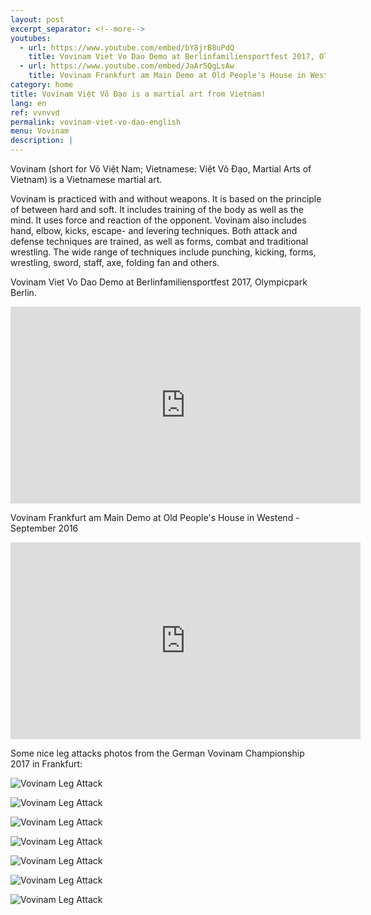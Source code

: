 ```yaml
---
layout: post
excerpt_separator: <!--more-->
youtubes:
  - url: https://www.youtube.com/embed/bY8jrB8uPdQ
    title: Vovinam Viet Vo Dao Demo at Berlinfamiliensportfest 2017, Olympicpark Berlin.
  - url: https://www.youtube.com/embed/JaAr5QgLsAw
    title: Vovinam Frankfurt am Main Demo at Old People's House in Westend - September 2016
category: home
title: Vovinam Việt Võ Đạo is a martial art from Vietnam!
lang: en
ref: vvnvvd
permalink: vovinam-viet-vo-dao-english
menu: Vovinam
description: |
---
```

  Vovinam (short for Võ Việt Nam; Vietnamese: Việt Võ Đạo, Martial Arts of Vietnam) is a Vietnamese martial art.

Vovinam is practiced with and without weapons. It is based on the principle of between hard and soft. It includes training of the body as well as the mind. It uses force and reaction of the opponent. Vovinam also includes hand, elbow, kicks, escape- and levering techniques. Both attack and defense techniques are trained, as well as forms, combat and traditional wrestling. The wide range of techniques include punching, kicking, forms, wrestling, sword, staff, axe, folding fan and others.

<!--more-->

Vovinam Viet Vo Dao Demo at Berlinfamiliensportfest 2017, Olympicpark Berlin.

<iframe class="embed-responsive-item"  width="560" height="315" src="https://www.youtube.com/embed/bY8jrB8uPdQ" frameborder="0" allowfullscreen></iframe>

Vovinam Frankfurt am Main Demo at Old People's House in Westend - September 2016

<iframe class="embed-responsive-item"  width="560" height="315" src="https://www.youtube.com/embed/JaAr5QgLsAw" frameborder="0" allowfullscreen></iframe>

Some nice leg attacks photos from the German Vovinam Championship 2017 in Frankfurt:

![Vovinam Leg Attack](/img/vvnvvd/leg_attack_01_resized.jpg)

![Vovinam Leg Attack](/img/vvnvvd/leg_attack_02_resized.jpg)

![Vovinam Leg Attack](/img/vvnvvd/leg_attack_04_resized.jpg)

![Vovinam Leg Attack](/img/vvnvvd/leg_attack_05_resized.jpg)

![Vovinam Leg Attack](/img/vvnvvd/leg_attack_06_resized.jpg)

![Vovinam Leg Attack](/img/vvnvvd/leg_attack_07_resized.jpg)

![Vovinam Leg Attack](/img/vvnvvd/leg_attack_03_resized.jpg)

